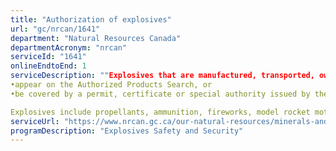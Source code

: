 ```yaml
---
title: "Authorization of explosives"
url: "gc/nrcan/1641"
department: "Natural Resources Canada"
departmentAcronym: "nrcan"
serviceId: "1641"
onlineEndtoEnd: 1
serviceDescription: ""Explosives that are manufactured, transported, owned or used in Canada—or imported into Canada—must:
•appear on the Authorized Products Search, or
•be covered by a permit, certificate or special authority issued by the Explosives Regulatory Department for special tests or product trials

Explosives include propellants, ammunition, fireworks, model rocket motors and toy pistol caps, as well as blasting explosives."
serviceUrl: "https://www.nrcan.gc.ca/our-natural-resources/minerals-and-mining/mining/explosive-regulations/authorization-explosives/9849"
programDescription: "Explosives Safety and Security"
---
```

